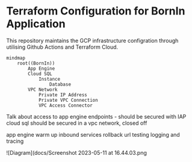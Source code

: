 # Terraform Configuration for BornIn Application

This repository maintains the GCP infrastructure configration through utilising Github Actions and Terraform Cloud. 

```mermaid
mindmap
    root((BornIn))
        App Engine
        Cloud SQL
            Instance
                Database
        VPC Network
            Private IP Address
            Private VPC Connection
            VPC Access Connector

```

Talk about
access to app engine endpoints - should be secured with IAP
cloud sql should be secured in a vpc network, closed off

app engine warm up inbound services
rollback
url testing 
logging and tracing

![Diagram](docs/Screenshot 2023-05-11 at 16.44.03.png